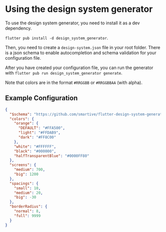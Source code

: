 # Using the design system generator

To use the design system generator, you need to install it as a dev dependency.

`flutter pub install -d design_system_generator`.

Then, you need to create a `design-system.json` file in your root folder.
There is a json schema to enable autocompletion and schema validation for
your configuration file.

After you have created your configuration file, you can run the generator
with `flutter pub run design_system_generator generate`.

Note that colors are in the format `#RRGGBB` or `#RRGGBBAA` (with alpha).

## Example Configuration

```json
{
  "$schema": "https://github.com/smartive/flutter-design-system-generator/blob/main/design-system.schema.json",
  "colors": {
    "orange": {
      "DEFAULT": "#FFA500",
      "light": "#FFDAB9",
      "dark": "#FF8C00"
    },
    "white": "#FFFFFF",
    "black": "#000000",
    "halfTransparentBlue": "#0000FF80"
  },
  "screens": {
    "medium": 700,
    "big": 1200
  },
  "spacings": {
    "small": 10,
    "medium": 20,
    "big": -30
  },
  "borderRadius": {
    "normal": 8,
    "full": 9999
  }
}
```
